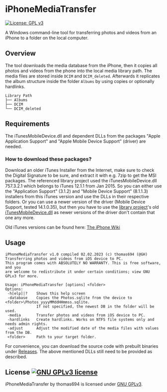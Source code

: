 # iPhoneMediaTransfer

[![License: GPL v3](https://img.shields.io/badge/License-GPLv3-blue.svg)](https://www.gnu.org/licenses/gpl-3.0)

A Windows command-line tool for transferring photos and videos from an iPhone to a folder on the local computer.

## Overview

The tool downloads the media database from the iPhone, then it copies all photos and videos from the phone into the local media library path. The media files are stored inside `DCIM` and `DCIM_deleted`. Afterwards it replicates the album structure inside the folder `Albums` by using copies or optionally hardlinks.

```
Library Path
├── Albums
├── DCIM
└── DCIM_deleted
```

## Requirements

The iTunesMobileDevice.dll and dependent DLLs from the packages "Apple Application Support" and 
"Apple Mobile Device Support" (driver) are needed.

### How to download these packages?

Download an older iTunes Installer from the Internet, make sure to check the Digital Signature to be sure, 
and extract it with e.g. 7zip to get the MSI packages.
The referenced library project used the iTunesMobileDevice.dll 757.3.2.1 which belongs to iTunes 12.1.1 from Jan 2015.
So you can either use the "Application Support" (3.1.2) and "Mobile Device Support" (8.1.1.3) installers from this iTunes version and 
use the DLLs in their respective folders.
Or you can use a newer version of the driver (Mobile Device Support, tested 14.1.0.35), but then you have to use the [library project](https://github.com/mkindustries/MK.MobileDevice.Lite)'s old [iTunesMobileDevice.dll](https://github.com/mkindustries/MK.MobileDevice.Lite/releases/download/mobiledevicelite_v5.0.6_bin/iTunesMobileDevice.dll) as newer 
versions of the driver don't contain that one any more.

Old iTunes versions can be found here:
[The iPhone Wiki](https://www.theiphonewiki.com/wiki/ITunes)
<br>

## Usage
```
iPhoneMediaTransfer v1.0 compiled 02.02.2023 (c) thomas694 (@GH)
Transferring photos and videos from iOS device to PC.
This program comes with ABSOLUTELY NO WARRANTY. This is free software, and you
are welcome to redistribute it under certain conditions; view GNU GPLv3 for more.

Usage: iPhoneMediaTransfer [options] <folder>
Options:
 -h[elp]|?    Shows this help screen
 -database    Copies the Photos.sqlite from the device to <folder>\Photos_yyyyMMddHHmmss.sqlite.
              If not specified, the newest DB in the folder will be used.
 -media       Transfer photos and videos from iOS device to PC.
 -hardlinks   Create hardlinks. Works on NTFS file systems only and needs admin rights.
 -adjust      Adjust the modified date of the media files with values from the DB.
 <folder>     Path to your target folder.
```

For convenience, you can download the source code with prebuilt binaries under [Releases](../../releases). The above mentioned DLLs still need to be provided as described.

## License <a id="a1" rel="license" href="https://www.gnu.org/licenses/gpl-3.0"><img id="i1" alt="GNU GPLv3 license" style="border-width:0" src="https://img.shields.io/badge/License-GPLv3-blue.svg" /></a>

<span xmlns:dct="http://purl.org/dc/terms/" property="dct:title">iPhoneMediaTransfer</span> by thomas694 
is licensed under <a id="a2" rel="license" href="https://www.gnu.org/licenses/gpl-3.0">GNU GPLv3</a>.
